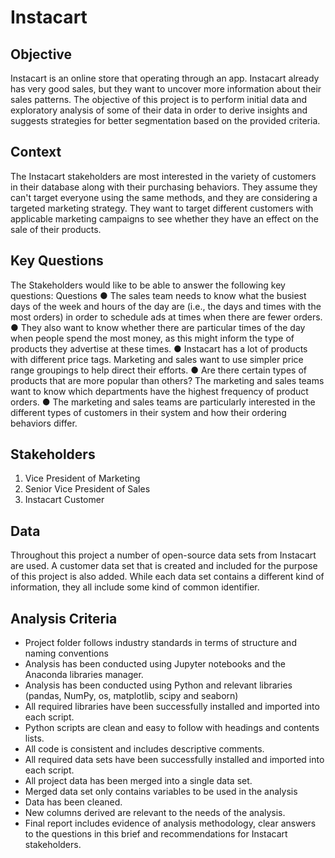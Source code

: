 # Instacart

## Objective
Instacart is an online store that operating through an app. Instacart already has very good sales, but they want to uncover more information about their sales patterns. The objective of this project is to perform initial data and exploratory analysis of some of their data in order to derive insights and suggests strategies for better segmentation based on the provided criteria.

## Context
The Instacart stakeholders are most interested in the variety of customers in their database along with their purchasing behaviors. They assume they can't target everyone using the same methods, and they are considering a targeted marketing strategy. They want to target different customers with applicable marketing campaigns to see whether they have an effect on the sale of their products.

## Key Questions
The Stakeholders would like to be able to answer the following key questions:
Questions
● The sales team needs to know what the busiest days of the week and hours of the day
  are (i.e., the days and times with the most orders) in order to schedule ads at times
  when there are fewer orders.
● They also want to know whether there are particular times of the day when people spend
  the most money, as this might inform the type of products they advertise at these times.
● Instacart has a lot of products with different price tags. Marketing and sales want to use
  simpler price range groupings to help direct their efforts.
● Are there certain types of products that are more popular than others? The marketing
  and sales teams want to know which departments have the highest frequency of product
  orders.
● The marketing and sales teams are particularly interested in the different types of
  customers in their system and how their ordering behaviors differ.
  
  ## Stakeholders
  1. Vice President of Marketing
  2. Senior Vice President of Sales
  3. Instacart Customer

## Data
Throughout this project a number of open-source data sets from Instacart are used. A customer data set that is created and included for the purpose of this project is also added. While each data set contains a different kind of information, they all include some kind of common identifier.

## Analysis Criteria
- Project folder follows industry standards in terms of structure and naming conventions
- Analysis has been conducted using Jupyter notebooks and the Anaconda libraries manager.
- Analysis has been conducted using Python and relevant libraries (pandas, NumPy, os, matplotlib, scipy and seaborn)
- All required libraries have been successfully installed and imported into each script.
- Python scripts are clean and easy to follow with headings and contents lists.
- All code is consistent and includes descriptive comments.
- All required data sets have been successfully installed and imported into each script.
- All project data has been merged into a single data set.
- Merged data set only contains variables to be used in the analysis
- Data has been cleaned.
- New columns derived are relevant to the needs of the analysis.
- Final report includes evidence of analysis methodology, clear answers to the questions in this brief and recommendations for   Instacart stakeholders.

